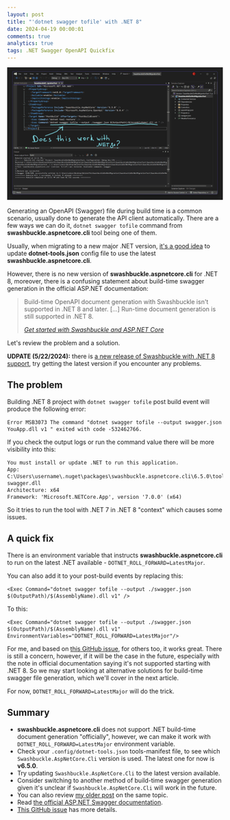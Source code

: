 ```yaml
---
layout: post
title: "'dotnet swagger tofile' with .NET 8"
date: 2024-04-19 00:00:01
comments: true
analytics: true
tags: .NET Swagger OpenAPI Quickfix
---
```


<img src='/public/images/2024/csprojWithSwaggerPostBuild.png' alt="csproj file with postbuild event generate swagger document"/>

Generating an OpenAPI (Swagger) file during build time is a common scenario, usually done to generate the API client automatically. There are a few ways we can do it,
`dotnet swagger tofile` command from **swashbuckle.aspnetcore.cli** tool being one of them.

Usually, when migrating to a new major .NET version, [it's a good idea](https://sikilinda.com/posts/dotnet-swagger-tofile-fails-with-incorrect-runtime-error/) to update **dotnet-tools.json** config file to use the latest **swashbuckle.aspnetcore.cli**.

However, there is no new version of **swashbuckle.aspnetcore.cli** for .NET 8, moreover, there is a confusing statement about build-time swagger generation in the official ASP.NET documentation:

> Build-time OpenAPI document generation with Swashbuckle isn't supported in .NET 8 and later. [...] Run-time document generation is still supported in .NET 8.
>
> <cite>[Get started with Swashbuckle and ASP.NET Core](https://learn.microsoft.com/en-us/aspnet/core/tutorials/getting-started-with-swashbuckle?view=aspnetcore-8.0&tabs=visual-studio)</cite>

Let's review the problem and a solution.

**UDPATE (5/22/2024):** there is [a new release of Swashbuckle with .NET 8 support](/posts/new-swashbuckle-release-with-dotnet-8-support/), try getting the latest version if you encounter any problems.
<br>

## The problem

Building .NET 8 project with `dotnet swagger tofile` post build event will produce the following error:

```
Error MSB3073 The command "dotnet swagger tofile --output swagger.json YouApp.dll v1 " exited with code -532462766.
```

If you check the output logs or run the command value there will be more visibility into this:

```
You must install or update .NET to run this application.
App: C:\Users\username\.nuget\packages\swashbuckle.aspnetcore.cli\6.5.0\tools\net7.0\any\dotnet-swagger.dll
Architecture: x64
Framework: 'Microsoft.NETCore.App', version '7.0.0' (x64)
```

So it tries to run the tool with .NET 7 in .NET 8 "context" which causes some issues.

## A quick fix

There is an environment variable that instructs **swashbuckle.aspnetcore.cli** to run on the latest .NET available - `DOTNET_ROLL_FORWARD=LatestMajor`.

You can also add it to your post-build events by replacing this:

```
<Exec Command="dotnet swagger tofile --output ./swagger.json $(OutputPath)/$(AssemblyName).dll v1" />
```

To this:

```
<Exec Command="dotnet swagger tofile --output ./swagger.json $(OutputPath)/$(AssemblyName).dll v1" EnvironmentVariables="DOTNET_ROLL_FORWARD=LatestMajor"/>
```

For me, and based on [this GitHub issue](https://github.com/domaindrivendev/Swashbuckle.AspNetCore/issues/2707), for others too, it works great. There is still a concern, however, if it will be the case in the future, especially with the note in official documentation saying it's not supported starting with .NET 8. So we may start looking at alternative solutions for build-time swagger file generation, which we'll cover in the next article.

For now, `DOTNET_ROLL_FORWARD=LatestMajor` will do the trick.

## Summary

- **swashbuckle.aspnetcore.cli** does not support .NET build-time document generation "officially", however, we can make it work with `DOTNET_ROLL_FORWARD=LatestMajor` environment variable.
- Check your `.config/dotnet-tools.json` tools-manifest file, to see which `Swashbuckle.AspNetCore.Cli` version is used. The latest one for now is **v6.5.0**.
- Try updating `Swashbuckle.AspNetCore.Cli` to the latest version available.
- Consider switching to another method of build-time swagger generation given it's unclear if `Swashbuckle.AspNetCore.Cli` will work in the future.
- You can also review [my older post](https://sikilinda.com/posts/dotnet-swagger-tofile-fails-with-incorrect-runtime-error/) on the same topic.
- Read [the official ASP.NET Swagger documentation](https://learn.microsoft.com/en-us/aspnet/core/tutorials/getting-started-with-swashbuckle?view=aspnetcore-8.0&tabs=visual-studio).
- [This GitHub issue](https://github.com/domaindrivendev/Swashbuckle.AspNetCore/issues/2707) has more details.
